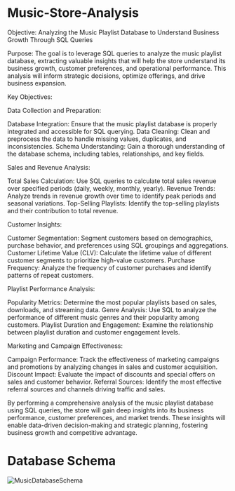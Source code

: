 # Music-Store-Analysis

Objective: Analyzing the Music Playlist Database to Understand Business Growth Through SQL Queries

Purpose:
The goal is to leverage SQL queries to analyze the music playlist database, extracting valuable insights that will help the store understand its business growth, customer preferences, and operational performance. This analysis will inform strategic decisions, optimize offerings, and drive business expansion.

Key Objectives:

Data Collection and Preparation:

Database Integration: Ensure that the music playlist database is properly integrated and accessible for SQL querying.
Data Cleaning: Clean and preprocess the data to handle missing values, duplicates, and inconsistencies.
Schema Understanding: Gain a thorough understanding of the database schema, including tables, relationships, and key fields.

Sales and Revenue Analysis:

Total Sales Calculation: Use SQL queries to calculate total sales revenue over specified periods (daily, weekly, monthly, yearly).
Revenue Trends: Analyze trends in revenue growth over time to identify peak periods and seasonal variations.
Top-Selling Playlists: Identify the top-selling playlists and their contribution to total revenue.

Customer Insights:

Customer Segmentation: Segment customers based on demographics, purchase behavior, and preferences using SQL groupings and aggregations.
Customer Lifetime Value (CLV): Calculate the lifetime value of different customer segments to prioritize high-value customers.
Purchase Frequency: Analyze the frequency of customer purchases and identify patterns of repeat customers.

Playlist Performance Analysis:

Popularity Metrics: Determine the most popular playlists based on sales, downloads, and streaming data.
Genre Analysis: Use SQL to analyze the performance of different music genres and their popularity among customers.
Playlist Duration and Engagement: Examine the relationship between playlist duration and customer engagement levels.

Marketing and Campaign Effectiveness:

Campaign Performance: Track the effectiveness of marketing campaigns and promotions by analyzing changes in sales and customer acquisition.
Discount Impact: Evaluate the impact of discounts and special offers on sales and customer behavior.
Referral Sources: Identify the most effective referral sources and channels driving traffic and sales.

By performing a comprehensive analysis of the music playlist database using SQL queries, the store will gain deep insights into its business performance, customer preferences, and market trends. These insights will enable data-driven decision-making and strategic planning, fostering business growth and competitive advantage.


# Database Schema

![MusicDatabaseSchema](https://github.com/namanagrahari/Music-Store-Analysis/assets/85009401/018f1330-45fd-46f9-a80d-d955f81d3ff4)

